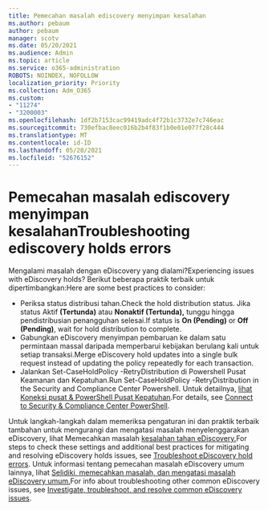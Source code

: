 ```yaml
---
title: Pemecahan masalah ediscovery menyimpan kesalahan
ms.author: pebaum
author: pebaum
manager: scotv
ms.date: 05/20/2021
ms.audience: Admin
ms.topic: article
ms.service: o365-administration
ROBOTS: NOINDEX, NOFOLLOW
localization_priority: Priority
ms.collection: Adm_O365
ms.custom:
- "11274"
- "3200003"
ms.openlocfilehash: 1df2b7153cac99419adc4f72b1c3732e7c746eac
ms.sourcegitcommit: 730efbac8eec016b2b4f83f1b0e01e077f28c444
ms.translationtype: MT
ms.contentlocale: id-ID
ms.lasthandoff: 05/20/2021
ms.locfileid: "52676152"
---
```

# <a name="troubleshooting-ediscovery-holds-errors"></a><span data-ttu-id="d1952-102">Pemecahan masalah ediscovery menyimpan kesalahan</span><span class="sxs-lookup"><span data-stu-id="d1952-102">Troubleshooting ediscovery holds errors</span></span>

<span data-ttu-id="d1952-103">Mengalami masalah dengan eDiscovery yang dialami?</span><span class="sxs-lookup"><span data-stu-id="d1952-103">Experiencing issues with eDiscovery holds?</span></span> <span data-ttu-id="d1952-104">Berikut beberapa praktik terbaik untuk dipertimbangkan:</span><span class="sxs-lookup"><span data-stu-id="d1952-104">Here are some best practices to consider:</span></span>

- <span data-ttu-id="d1952-105">Periksa status distribusi tahan.</span><span class="sxs-lookup"><span data-stu-id="d1952-105">Check the hold distribution status.</span></span>  <span data-ttu-id="d1952-106">Jika status Aktif **(Tertunda)** atau **Nonaktif (Tertunda),** tunggu hingga pendistribusian penangguhan selesai.</span><span class="sxs-lookup"><span data-stu-id="d1952-106">If status is **On (Pending)** or **Off (Pending)**, wait for hold distribution to complete.</span></span>
- <span data-ttu-id="d1952-107">Gabungkan eDiscovery menyimpan pembaruan ke dalam satu permintaan massal daripada memperbarui kebijakan berulang kali untuk setiap transaksi.</span><span class="sxs-lookup"><span data-stu-id="d1952-107">Merge eDiscovery hold updates into a single bulk request instead of updating the policy repeatedly for each transaction.</span></span>
- <span data-ttu-id="d1952-108">Jalankan Set-CaseHoldPolicy <policyname> -RetryDistribution di Powershell Pusat Keamanan dan Kepatuhan.</span><span class="sxs-lookup"><span data-stu-id="d1952-108">Run Set-CaseHoldPolicy <policyname> -RetryDistribution in the Security and Compliance Center Powershell.</span></span> <span data-ttu-id="d1952-109">Untuk detailnya, [lihat Koneksi pusat & PowerShell Pusat Kepatuhan](/powershell/exchange/connect-to-scc-powershell).</span><span class="sxs-lookup"><span data-stu-id="d1952-109">For details, see [Connect to Security & Compliance Center PowerShell](/powershell/exchange/connect-to-scc-powershell).</span></span>

<span data-ttu-id="d1952-110">Untuk langkah-langkah dalam memeriksa pengaturan ini dan praktik terbaik tambahan untuk mengurangi dan mengatasi masalah menyelenggarakan eDiscovery, lihat Memecahkan masalah [kesalahan tahan eDiscovery.](/microsoft-365/compliance/hold-distribution-errors)</span><span class="sxs-lookup"><span data-stu-id="d1952-110">For steps to check these settings and additional best practices for mitigating and resolving eDiscovery holds issues, see [Troubleshoot eDiscovery hold errors](/microsoft-365/compliance/hold-distribution-errors).</span></span>
<span data-ttu-id="d1952-111">Untuk informasi tentang pemecahan masalah eDiscovery umum lainnya, lihat [Selidiki, memecahkan masalah, dan mengatasi masalah eDiscovery umum.](/microsoft-365/compliance/ediscovery-troubleshooting-common-issues)</span><span class="sxs-lookup"><span data-stu-id="d1952-111">For info about troubleshooting other common eDiscovery issues, see [Investigate, troubleshoot, and resolve common eDiscovery issues](/microsoft-365/compliance/ediscovery-troubleshooting-common-issues).</span></span>
